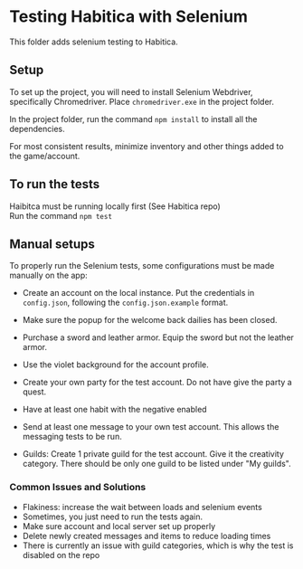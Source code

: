 # Testing Habitica with Selenium
This folder adds selenium testing to Habitica.

## Setup
To set up the project, you will need to install Selenium Webdriver, specifically Chromedriver. Place `chromedriver.exe` in the project folder.<br>

In the project folder, run the command `npm install` to install all the dependencies.<br>

For most consistent results, minimize inventory and other things added to the game/account.

## To run the tests
Haibitca must be running locally first (See Habitica repo)\
Run the command `npm test`

## Manual setups
To properly run the Selenium tests, some configurations must be made manually on the app:

- Create an account on the local instance. Put the credentials in `config.json`, following the `config.json.example` format.

- Make sure the popup for the welcome back dailies has been closed.

- Purchase a sword and leather armor. Equip the sword but not the leather armor.

- Use the violet background for the account profile.

- Create your own party for the test account. Do not have give the party a quest.

- Have at least one habit with the negative enabled

- Send at least one message to your own test account. This allows the messaging tests to be run.

- Guilds: Create 1 private guild for the test account. Give it the creativity category. There should be only one guild to be listed under "My guilds".

### Common Issues and Solutions
- Flakiness: increase the wait between loads and selenium events
- Sometimes, you just need to run the tests again.
- Make sure account and local server set up properly
- Delete newly created messages and items to reduce loading times
- There is currently an issue with guild categories, which is why the test is disabled on the repo